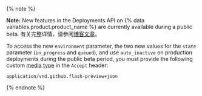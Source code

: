 {% note %}

**Note:** New features in the Deployments API on {% data variables.product.product_name %} are currently available during a public beta. 有关完整详情，请参阅[博客文章](https://developer.github.com/changes/2018-10-16-deployments-environments-states-and-auto-inactive-updates/)。

To access the new `environment` parameter, the two new values for the `state` parameter (`in_progress` and `queued`), and use `auto_inactive` on production deployments during the public beta period, you must provide the following custom [media type](/v3/media) in the `Accept` header:

```
application/vnd.github.flash-preview+json
```

{% endnote %}
